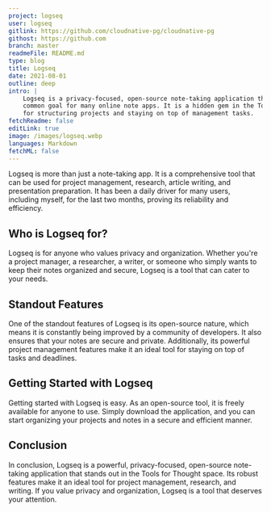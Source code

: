 ```yaml
---
project: logseq
user: logseq
gitlink: https://github.com/cloudnative-pg/cloudnative-pg
githost: https://github.com
branch: master
readmeFile: README.md
type: blog
title: Logseq
date: 2021-08-01
outline: deep
intro: |
    Logseq is a privacy-focused, open-source note-taking application that aims to secure your notes from prying eyes, a
    common goal for many online note apps. It is a hidden gem in the Tools for Thought space, providing a powerful platform
    for structuring projects and staying on top of management tasks.
fetchReadme: false
editLink: true
image: /images/logseq.webp
languages: Markdown
fetchML: false
---
```

<script setup>
 import ArticleItem from '/components/ArticleItem.vue';
 import ArticleFooter from '/components/ArticleFooter.vue';
</script>
<ArticleItem :frontmatter="$frontmatter"/>

Logseq is more than just a note-taking app. It is a comprehensive tool that can be used for project management,
research, article writing, and presentation preparation. It has been a daily driver for many users, including myself,
for the last two months, proving its reliability and efficiency.

## Who is Logseq for?

Logseq is for anyone who values privacy and organization. Whether you're a project manager, a researcher, a writer, or
someone who simply wants to keep their notes organized and secure, Logseq is a tool that can cater to your needs.

## Standout Features

One of the standout features of Logseq is its open-source nature, which means it is constantly being improved by a
community of developers. It also ensures that your notes are secure and private. Additionally, its powerful project
management features make it an ideal tool for staying on top of tasks and deadlines.

## Getting Started with Logseq

Getting started with Logseq is easy. As an open-source tool, it is freely available for anyone to use. Simply download
the application, and you can start organizing your projects and notes in a secure and efficient manner.

## Conclusion

In conclusion, Logseq is a powerful, privacy-focused, open-source note-taking application that stands out in the Tools
for Thought space. Its robust features make it an ideal tool for project management, research, and writing. If you value
privacy and organization, Logseq is a tool that deserves your attention.

<ArticleFooter :frontmatter="$frontmatter"/>
